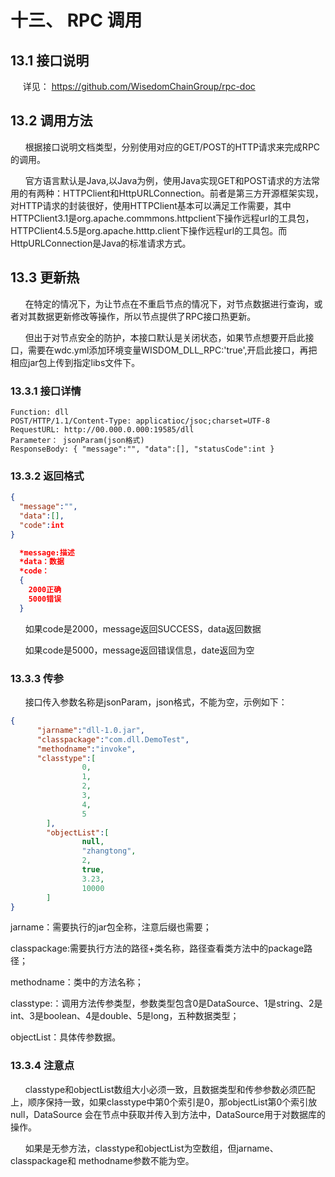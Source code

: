 # 十三、 RPC 调用
## 13.1  接口说明
&#160;&#160;&#160;&#160;&#160;详见： https://github.com/WisedomChainGroup/rpc-doc

## 13.2 调用方法
&#160;&#160;&#160;&#160;&#160;&#160;根据接口说明文档类型，分别使用对应的GET/POST的HTTP请求来完成RPC的调用。

&#160;&#160;&#160;&#160;&#160;&#160;官方语言默认是Java,以Java为例，使用Java实现GET和POST请求的方法常用的有两种：HTTPClient和HttpURLConnection。前者是第三方开源框架实现，对HTTP请求的封装很好，使用HTTPClient基本可以满足工作需要，其中HTTPClient3.1是org.apache.commmons.httpclient下操作远程url的工具包，HTTPClient4.5.5是org.apache.htttp.client下操作远程url的工具包。而HttpURLConnection是Java的标准请求方式。

## 13.3 更新热
&#160;&#160;&#160;&#160;&#160;&#160;在特定的情况下，为让节点在不重启节点的情况下，对节点数据进行查询，或者对其数据更新修改等操作，所以节点提供了RPC接口热更新。

&#160;&#160;&#160;&#160;&#160;&#160;但出于对节点安全的防护，本接口默认是关闭状态，如果节点想要开启此接口，需要在wdc.yml添加环境变量WISDOM_DLL_RPC:'true',开启此接口，再把相应jar包上传到指定libs文件下。

### 13.3.1 接口详情
```
Function: dll
POST/HTTP/1.1/Content-Type: applicatioc/jsoc;charset=UTF-8
RequestURL: http://00.000.0.000:19585/dll
Parameter： jsonParam(json格式)
ResponseBody: { "message":"", "data":[], "statusCode":int }
```

### 13.3.2 返回格式
```json
{
  "message":"",
  "data":[],
  "code":int
}

  *message:描述
  *data：数据
  *code：
  {
    2000正确
    5000错误
  }
```
&#160;&#160;&#160;&#160;&#160;&#160;如果code是2000，message返回SUCCESS，data返回数据

&#160;&#160;&#160;&#160;&#160;&#160;如果code是5000，message返回错误信息，date返回为空

### 13.3.3 传参
&#160;&#160;&#160;&#160;&#160;&#160;接口传入参数名称是jsonParam，json格式，不能为空，示例如下：
```json
{
      "jarname":"dll-1.0.jar",
      "classpackage":"com.dll.DemoTest",
      "methodname":"invoke",
      "classtype":[
                0,
                1,
                2,
                3,
                4,
                5
        ],
        "objectList":[
                null,
                "zhangtong",
                2,
                true,
                3.23,
                10000
        ]
}
```
jarname：需要执行的jar包全称，注意后缀也需要；

classpackage:需要执行方法的路径+类名称，路径查看类方法中的package路径；

methodname：类中的方法名称；

classtype:：调用方法传参类型，参数类型包含0是DataSource、1是string、2是int、3是boolean、4是double、5是long，五种数据类型；

objectList：具体传参数据。
### 13.3.4 注意点
&#160;&#160;&#160;&#160;&#160;&#160;classtype和objectList数组大小必须一致，且数据类型和传参参数必须匹配上，顺序保持一致，如果classtype中第0个索引是0，那objectList第0个索引放null，DataSource
会在节点中获取并传入到方法中，DataSource用于对数据库的操作。

&#160;&#160;&#160;&#160;&#160;&#160;如果是无参方法，classtype和objectList为空数组，但jarname、classpackage和
methodname参数不能为空。